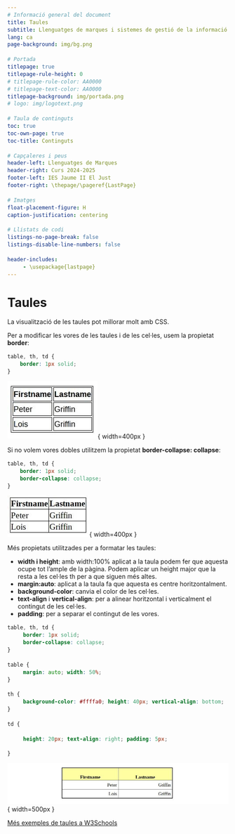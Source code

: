 ```yaml
---
# Informació general del document
title: Taules
subtitle: Llenguatges de marques i sistemes de gestió de la informació (LMSGI)
lang: ca
page-background: img/bg.png

# Portada
titlepage: true
titlepage-rule-height: 0
# titlepage-rule-color: AA0000
# titlepage-text-color: AA0000
titlepage-background: img/portada.png
# logo: img/logotext.png

# Taula de continguts
toc: true
toc-own-page: true
toc-title: Continguts

# Capçaleres i peus
header-left: Llenguatges de Marques
header-right: Curs 2024-2025
footer-left: IES Jaume II El Just
footer-right: \thepage/\pageref{LastPage}

# Imatges
float-placement-figure: H
caption-justification: centering

# Llistats de codi
listings-no-page-break: false
listings-disable-line-numbers: false

header-includes:
     - \usepackage{lastpage}
---
```


# Taules

La visualització de les taules pot millorar molt amb CSS.

Per a modificar les vores de les taules i de les cel·les, usem la propietat **border**: 

```css
table, th, td {
    border: 1px solid;
}
```

![Taula amb vores](img/taula1.jpg){ width=400px }

Si no volem vores dobles utilitzem la propietat **border-collapse: collapse**: 

```css
table, th, td {
    border: 1px solid; 
    border-collapse: collapse;
}
```

![Taula amb vores col·lapsades](img/taula2.jpg){ width=400px }


Més propietats utilitzades per a formatar les taules:

* **width i height**: amb width:100% aplicat a la taula podem fer que aquesta ocupe tot l’ample de la pàgina. Podem aplicar un height major que la resta a les cel·les th per a que siguen més altes.
* **margin:auto**: aplicat a la taula fa que aquesta es centre horitzontalment.
* **background-color**: canvia el color de les cel·les.
* **text-align** i **vertical-align**: per a alinear horitzontal i verticalment el contingut de les cel·les.
* **padding**: per a separar el contingut de les vores.

```css
table, th, td {
     border: 1px solid;
     border-collapse: collapse;
}

table {
     margin: auto; width: 50%;
}

th {
     background-color: #ffffa0; height: 40px; vertical-align: bottom;
}

td {

     height: 20px; text-align: right; padding: 5px;

}

```

![Taula amb estils](img/taula3.jpg){ width=500px }

[Més exemples de taules a W3Schools](https://www.w3schools.com/css/css_table.asp)


